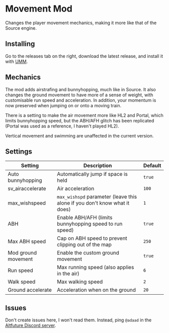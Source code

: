 Movement Mod
============

Changes the player movement mechanics, making it more like that of the Source engine.

Installing
----------

Go to the releases tab on the right, download the latest release, and install it with [UMM](https://www.nexusmods.com/site/mods/21).

Mechanics
---------

The mod adds airstrafing and bunnyhopping, much like in Source. It also changes the ground movement to have more of a sense of weight, with customisable run speed and acceleration. In addition, your momentum is now preserved when jumping on or onto a moving train.

There is a setting to make the air movement more like HL2 and Portal, which limits bunnyhopping speed, but the ABH/AFH glitch has been replicated (Portal was used as a reference, I haven't played HL2).

Vertical movement and swimming are unaffected in the current version.

Settings
--------

| Setting | Description | Default |
|--------|-------------|---------|
| Auto bunnyhopping | Automatically jump if space is held | `true` |
| sv_airaccelerate | Air acceleration | `100` |
| max_wishspeed | `max_wishspd` parameter (leave this alone if you don't know what it does) | `1` |
| ABH | Enable ABH/AFH (limits bunnyhopping speed to run speed) | `true` |
| Max ABH speed | Cap on ABH speed to prevent clipping out of the map | `250` |
| Mod ground movement | Enable the custom ground movement | `true` |
| Run speed | Max running speed (also applies in the air) | `6` |
| Walk speed | Max walking speed | `2` |
| Ground accelerate | Acceleration when on the ground | `20` |

Issues
------

Don't create issues here, I won't read them.
Instead, ping `@adaad` in the [Altfuture Discord server](https://discord.com/invite/altfuture).
